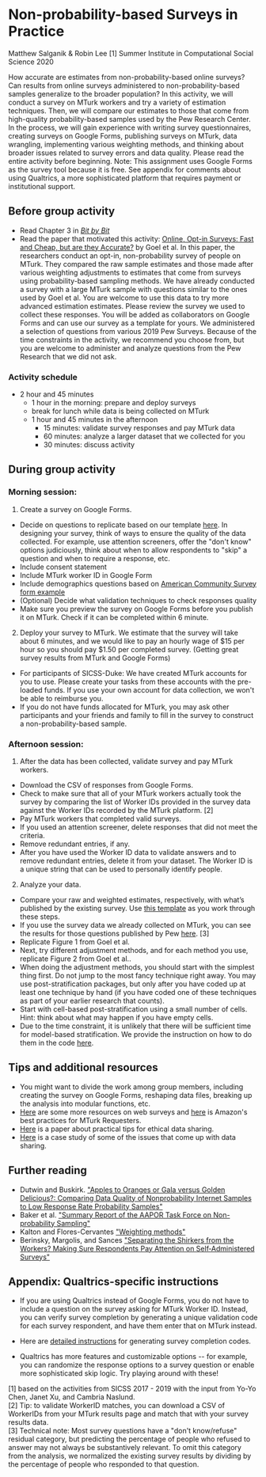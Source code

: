 # Non-probability-based Surveys in Practice
Matthew Salganik & Robin Lee [1]
Summer Institute in Computational Social Science 2020

How accurate are estimates from non-probability-based online surveys? Can results from online surveys administered to non-probability-based samples generalize to the broader population? In this activity, we will conduct a survey on MTurk workers and try a variety of estimation techniques. Then, we will compare our estimates to those that come from high-quality probability-based samples used by the Pew Research Center.
In the process, we will gain experience with writing survey questionnaires, creating surveys on Google Forms, publishing surveys on MTurk, data wrangling, implementing various weighting methods, and thinking about broader issues related to survey errors and data quality. Please read the entire activity before beginning.
Note: This assignment uses Google Forms as the survey tool because it is free. See appendix for comments about using Qualtrics, a more sophisticated platform that requires payment or institutional support.

## Before group activity
- Read Chapter 3 in [*Bit by Bit*](https://www.bitbybitbook.com/)
- Read the paper that motivated this activity: [Online, Opt-in Surveys: Fast and Cheap, but are they Accurate?](https://5harad.com/papers/dirtysurveys.pdf) by Goel et al. In this paper, the researchers conduct an opt-in, non-probability survey of people on MTurk. They compared the raw sample estimates and those made after various weighting adjustments to estimates that come from surveys using probability-based sampling methods.
We have already conducted a survey with a large MTurk sample with questions similar to the ones used by Goel et al. You are welcome to use this data to try more advanced estimation estimates. Please review the survey we used to collect these responses. You will be added as collaborators on Google Forms and can use our survey as a template for yours. We administered a selection of questions from various 2019 Pew Surveys. Because of the time constraints in the activity, we recommend you choose from, but you are welcome to administer and analyze questions from the Pew Research that we did not ask.


### Activity schedule
- 2 hour and 45 minutes
    - 1 hour in the morning: prepare and deploy surveys
    - break for lunch while data is being collected on MTurk
    - 1 hour and 45 minutes in the afternoon
      - 15 minutes: validate survey responses and pay MTurk data
      - 60 minutes: analyze a larger dataset that we collected for you
      - 30 minutes: discuss activity

## During group activity
### Morning session: 
1. Create a survey on Google Forms. 
  - Decide on questions to replicate based on our template [here](https://docs.google.com/forms/d/1gmuJQtzZ-wPNLTnGBtVmWr5_rs2xIEhbeoKzn2gWpgo/edit). In designing your survey, think of ways to ensure the quality of the data collected. For example, use attention screeners, offer the "don't know" options judiciously, think about when to allow respondents to "skip" a question and when to require a response, etc. 
  - Include consent statement
  - Include MTurk worker ID in Google Form
  - Include demographics questions based on [American Community Survey form example](https://www2.census.gov/programs-surveys/acs/methodology/questionnaires/2020/quest20.pdf?#) 
  - (Optional) Decide what validation techniques to check responses quality
  - Make sure you preview the survey on Google Forms before you publish it on MTurk. Check if it can be completed within 6 minute. 
  
2. Deploy your survey to MTurk. We estimate that the survey will take about 6 minutes, and we would like to pay an hourly wage of $15 per hour so you should pay $1.50 per completed survey. (Getting great survey results from MTurk and Google Forms)
  - For participants of SICSS-Duke: We have created MTurk accounts for you to use. Please create your tasks from these accounts with the pre-loaded funds. If you use your own account for data collection, we won't be able to reimburse you.
  - If you do not have funds allocated for MTurk, you may ask other participants and your friends and family to fill in the survey to construct a non-probability-based sample.
  
### Afternoon session: 
1. After the data has been collected, validate survey and pay MTurk workers. 
  - Download the CSV of responses from Google Forms.
  - Check to make sure that all of your MTurk workers actually took the survey by comparing the list of Worker IDs provided in the survey data against the Worker IDs recorded by the MTurk platform. [2] 
  - Pay MTurk workers that completed valid surveys. 
  - If you used an attention screener, delete responses that did not meet the criteria.
  - Remove redundant entries, if any.
  - After you have used the Worker ID data to validate answers and to remove redundant entries, delete it from your dataset. The Worker ID is a unique string that can be used to personally identify people.
  
2. Analyze your data. 
  - Compare your raw and weighted estimates, respectively, with what’s published by the existing survey. Use [this template](survey_activity_2020_template.Rmd) as you work through these steps.
  - If you use the survey data we already collected on MTurk, you can see the results for those questions published by Pew [here](pew_benchmark_question_source_sicss_2020.csv). [3]
  - Replicate Figure 1 from Goel et al.
  - Next, try different adjustment methods, and for each method you use, replicate Figure 2 from Goel et al..
  - When doing the adjustment methods, you should start with the simplest thing first. Do not jump to the most fancy technique right away. You may use post-stratification packages, but only after you have coded up at least one technique by hand (if you have coded one of these techniques as part of your earlier research that counts).
  - Start with cell-based post-stratification using a small number of cells. Hint: think about what may happen if you have empty cells.
  - Due to the time constraint, it is unlikely that there will be sufficient time for model-based stratification. We provide the instruction on how to do them in the code [here](survey_activity_2020_solution.Rmd). 


## Tips and additional resources
  -   You might want to divide the work among group members, including creating the survey on Google Forms, reshaping data files, breaking up the analysis into modular functions, etc.
  -   [Here](https://psrc.princeton.edu/our-services/using-mturk) are some more resources on web surveys and [here](https://mturkpublic.s3.amazonaws.com/docs/MTURK_BP.pdf) is Amazon's best practices for MTurk Requesters.
  -   [Here](https://doi.org/10.1177/2515245917747656) is a paper about practical tips for ethical data sharing.
  -   [Here](https://arxiv.org/pdf/1809.00103.pdf) is a case study of some of the issues that come up with data sharing.

## Further reading
  -   Dutwin and Buskirk. ["Apples to Oranges or Gala versus Golden Delicious?: Comparing Data Quality of Nonprobability Internet Samples to Low Response Rate Probability Samples"](https://academic.oup.com/poq/article/81/S1/213/3749202/Apples-to-Oranges-or-Gala-versus-Golden-Delicious)
  -   Baker et al. ["Summary Report of the AAPOR Task Force on Non-probability Sampling"](https://academic.oup.com/jssam/article/1/2/90/941418/Summary-Report-of-the-AAPOR-Task-Force-on-Non)
  -   Kalton and Flores-Cervantes ["Weighting methods"](http://www.jos.nu/Articles/abstract.asp?article=192081)
  -   Berinsky, Margolis, and Sances ["Separating the Shirkers from the Workers? Making Sure Respondents Pay Attention on Self‐Administered Surveys"](https://doi.org/10.1111/ajps.12081)


## Appendix: Qualtrics-specific instructions
-   If you are using Qualtrics instead of Google Forms, you do not have to include a question on the survey asking for MTurk Worker ID. Instead, you can verify survey completion by generating a unique validation code for each survey respondent, and have them enter that on MTurk instead.

-   Here are [detailed instructions](https://blog.mturk.com/getting-great-survey-results-from-mturk-and-qualtrics-be1704ff9786) for generating survey completion codes.

-   Qualtrics has more features and customizable options -- for example, you can randomize the response options to a survey question or enable more sophisticated skip logic. Try playing around with these!

[1] based on the activities from SICSS 2017 - 2019 with the input from Yo-Yo Chen, Janet Xu, and Cambria Naslund.  
[2] Tip: to validate WorkerID matches, you can download a CSV of WorkerIDs from your MTurk results page and match that with your survey results data.  
[3] Technical note: Most survey questions have a "don't know/refuse" residual category, but predicting the percentage of people who refused to answer may not always be substantively relevant. To omit this category from the analysis, we normalized the existing survey results by dividing by the percentage of people who responded to that question.  
